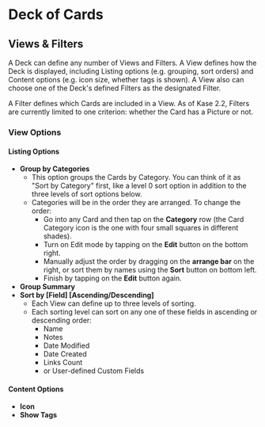 # Deck of Cards

## Views & Filters

A Deck can define any number of Views and Filters. A View defines how the Deck is displayed, including Listing options \(e.g. grouping, sort orders\) and Content options \(e.g. icon size, whether tags is shown\). A View also can choose one of the Deck's defined Filters as the designated Filter.

A Filter defines which Cards are included in a View. As of Kase 2.2, Filters are currently limited to one criterion: whether the Card has a Picture or not.

### View Options

#### Listing Options

* **Group by Categories**
  * This option groups the Cards by Category. You can think of it as "Sort by Category" first, like a level 0 sort option in addition to the three levels of sort options below.
  * Categories will be in the order they are arranged. To change the order:
    * Go into any Card and then tap on the **Category** row \(the Card Category icon is the one with four small squares in different shades\).
    * Turn on Edit mode by tapping on the **Edit** button on the bottom right.
    * Manually adjust the order by dragging on the **arrange bar** on the right, or sort them by names using the **Sort** button on bottom left.
    * Finish by tapping on the **Edit** button again.
* **Group Summary**
* **Sort by \[Field\] \[Ascending/Descending\]**
  * Each View can define up to three levels of sorting.
  * Each sorting level can sort on any one of these fields in ascending or descending order:
    * Name
    * Notes
    * Date Modified
    * Date Created
    * Links Count
    * or User-defined Custom Fields

#### Content Options

* **Icon**
* **Show Tags**

